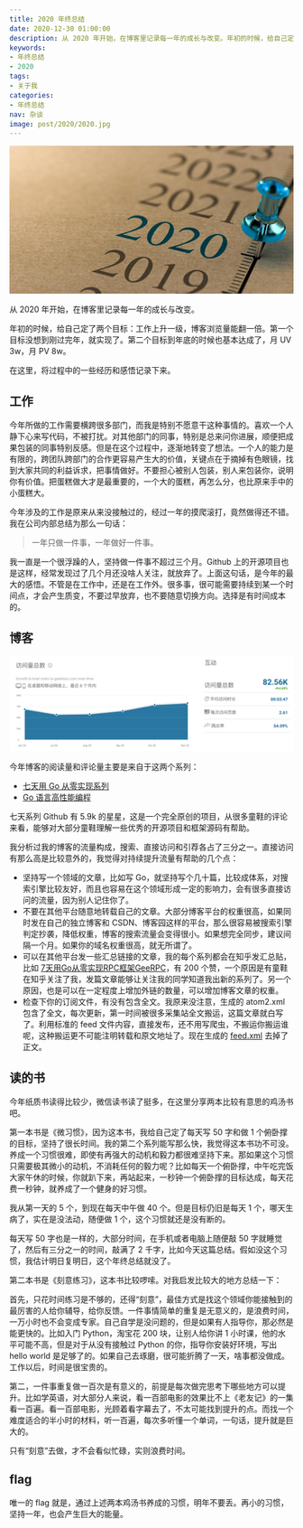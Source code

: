 ```yaml
---
title: 2020 年终总结
date: 2020-12-30 01:00:00
description: 从 2020 年开始，在博客里记录每一年的成长与改变。年初的时候，给自己定了两个目标：工作上升一级，博客浏览量能翻一倍。第一个目标没想到刚过完年，就实现了。第二个目标到年底的时候也基本达成了，月 UV 3w，月 PV 8w。在这里，将过程中的一些经历和感悟记录下来。
keywords:
- 年终总结
- 2020
tags:
- 关于我
categories: 
- 年终总结
nav: 杂谈
image: post/2020/2020.jpg
---
```


![2020](2020/2020.jpg)

从 2020 年开始，在博客里记录每一年的成长与改变。

年初的时候，给自己定了两个目标：工作上升一级，博客浏览量能翻一倍。第一个目标没想到刚过完年，就实现了。第二个目标到年底的时候也基本达成了，月 UV 3w，月 PV 8w。

在这里，将过程中的一些经历和感悟记录下来。

## 工作

今年所做的工作需要横跨很多部门，而我是特别不愿意干这种事情的。喜欢一个人静下心来写代码，不被打扰。对其他部门的同事，特别是总来问你进展，顺便把成果包装的同事特别反感。但是在这个过程中，逐渐地转变了想法。一个人的能力是有限的，跨团队跨部门的合作更容易产生大的价值，关键点在于摘掉有色眼镜，找到大家共同的利益诉求，把事情做好。不要担心被别人包装，别人来包装你，说明你有价值。把蛋糕做大才是最重要的，一个大的蛋糕，再怎么分，也比原来手中的小蛋糕大。

今年涉及的工作是原来从来没接触过的，经过一年的摸爬滚打，竟然做得还不错。我在公司内部总结为那么一句话：

> 一年只做一件事，一年做好一件事。

我一直是一个很浮躁的人，坚持做一件事不超过三个月。Github 上的开源项目也是这样，经常发现过了几个月还没啥人关注，就放弃了。上面这句话，是今年的最大的感悟。不管是在工作中，还是在工作外。很多事，很可能需要持续到某一个时间点，才会产生质变，不要过早放弃，也不要随意切换方向。选择是有时间成本的。

## 博客

![2020 blog](2020/data.png)

今年博客的阅读量和评论量主要是来自于这两个系列：

- [七天用 Go 从零实现系列](https://geektutu.com/post/gee.html)
- [Go 语言高性能编程](https://geektutu.com/post/high-performance-go.html)

七天系列 Github 有 5.9k 的星星，这是一个完全原创的项目，从很多童鞋的评论来看，能够对大部分童鞋理解一些优秀的开源项目和框架源码有帮助。

我分析过我的博客的流量构成，搜索、直接访问和引荐各占了三分之一。直接访问有那么高是比较意外的，我觉得对持续提升流量有帮助的几个点：

- 坚持写一个领域的文章，比如写 Go，就坚持写个几十篇，比较成体系，对搜索引擎比较友好，而且也容易在这个领域形成一定的影响力，会有很多直接访问的流量，因为别人记住你了。
- 不要在其他平台随意地转载自己的文章。大部分博客平台的权重很高，如果同时发在自己的独立博客和 CSDN、博客园这样的平台，那么很容易被搜索引擎判定抄袭，降低权重，博客的搜索流量会变得很小。如果想完全同步，建议间隔一个月。如果你的域名权重很高，就无所谓了。
- 可以在其他平台发一些汇总链接的文章，我的每个系列都会在知乎发汇总贴，比如 [7天用Go从零实现RPC框架GeeRPC](https://zhuanlan.zhihu.com/p/265813329)，有 200 个赞，一个原因是有童鞋在知乎关注了我，发篇文章能够让关注我的同学知道我出新的系列了。另一个原因，也是可以在一定程度上增加外链的数量，可以增加博客文章的权重。
- 检查下你的订阅文件，有没有包含全文。我原来没注意，生成的 atom2.xml 包含了全文，每次更新，第一时间被很多采集站全文搬运，这篇文章就白写了。利用标准的 feed 文件内容，直接发布，还不用写爬虫，不搬运你搬运谁呢，这种搬运更不可能注明转载和原文地址了。现在生成的 [feed.xml](https://geektutu.com/feed.xml) 去掉了正文。

## 读的书

今年纸质书读得比较少，微信读书读了挺多，在这里分享两本比较有意思的鸡汤书吧。

第一本书是《微习惯》，因为这本书，我给自己定了每天写 50 字和做 1 个俯卧撑的目标，坚持了很长时间。我的第二个系列能写那么快，我觉得这本书功不可没。养成一个习惯很难，即使有再强大的动机和毅力都很难坚持下来。那如果这个习惯只需要极其微小的动机，不消耗任何的毅力呢？比如每天一个俯卧撑，中午吃完饭大家午休的时候，你就趴下来，再站起来，一秒钟一个俯卧撑的目标达成，每天花费一秒钟，就养成了一个健身的好习惯。

我从第一天的 5 个，到现在每天中午做 40 个。但是目标仍旧是每天 1 个，哪天生病了，实在是没法动，随便做 1 个，这个习惯就还是没有断的。

每天写 50 字也是一样的，大部分时间，在手机或者电脑上随便敲 50 字就睡觉了，然后有三分之一的时间，敲满了 2 千字，比如今天这篇总结。假如没这个习惯，我估计明日复明日，这个年终总结就没了。

第二本书是《刻意练习》，这本书比较啰嗦。对我启发比较大的地方总结一下：

首先，只花时间练习是不够的，还得“刻意”，最佳方式是找这个领域你能接触到的最厉害的人给你辅导，给你反馈。一件事情简单的重复是无意义的，是浪费时间，一万小时也不会变成专家。自己自学是没问题的，但是如果有人指导你，那必然是能更快的。比如入门 Python，淘宝花 200 块，让别人给你讲 1 小时课，他的水平可能不高，但是对于从没有接触过 Python 的你，指导你安装好环境，写出 hello world 是足够了的。如果自己去琢磨，很可能折腾了一天，啥事都没做成。工作以后，时间是很宝贵的。

第二，一件事重复做一百次是有意义的，前提是每次做完思考下哪些地方可以提升。比如学英语，对大部分人来说，看一百部电影的效果比不上《老友记》的一集看一百遍。看一百部电影，光顾着看字幕去了，不太可能找到提升的点。而找一个难度适合的半小时的材料，听一百遍，每次多听懂一个单词，一句话，提升就是巨大的。

只有“刻意”去做，才不会看似忙碌，实则浪费时间。

## flag

唯一的 flag 就是，通过上述两本鸡汤书养成的习惯，明年不要丢。再小的习惯，坚持一年，也会产生巨大的能量。